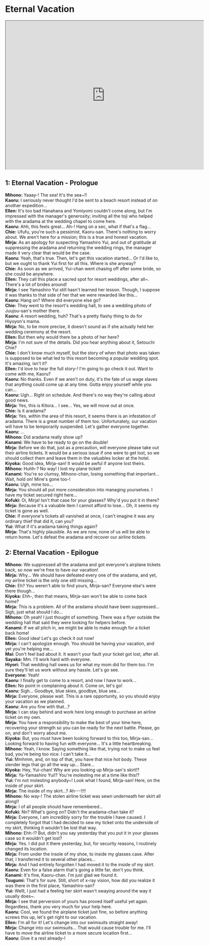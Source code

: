 
Eternal Vacation
================
<div class="videoWrapper"><iframe width="640" height="480" loading="lazy" src="https://www.youtube.com/embed/0vVIGDtRVLE?t=1320"></iframe></div>  

## 1: Eternal Vacation - Prologue 
**Mihono:** Yaaay-\! The sea\! It's the sea\~\!\!  
**Kaoru:** I seriously never thought I'd be sent to a beach resort instead of on another expedition\.\.\.  
**Ellen:** It's too bad Hanahana and Yomiyomi couldn't come along, but I'm impressed with the manager's generosity; inviting all the toji who helped with the aradama at the wedding chapel to come here\.  
**Kaoru:** Ahh, this feels great\.\.\. Ah-\! Hang on a sec, what if that's a flag\.\.\.  
**Chie:** Ufufu, you're such a pessimist, Kaoru-san\. There's nothing to worry about\. We aren't here for a mission; this is a true and honest vacation\.  
**Mirja:** As an apology for suspecting Yamashiro Yui, and out of gratitude at suppressing the aradama and returning the wedding rings, the manager made it very clear that would be the case\.  
**Kaoru:** Yeah, that's true\. Then, let's get this vacation started\.\.\. Or I'd like to, but we ought to thank Yui first for all this\. Where is she anyway?  
**Chie:** As soon as we arrived, Yui-chan went chasing off after some bride, so she could be anywhere\.  
**Ellen:** They call this place a sacred spot for resort weddings, after all\~\. There's a lot of brides around\!  
**Mirja:** I see Yamashiro Yui still hasn't learned her lesson\. Though, I suppose it was thanks to that side of her that we were rewarded like this\.\.\.  
**Kaoru:** Hang on? Where did everyone else go?  
**Chie:** They went to the resort's wedding hall, to see a wedding photo of Juujou-san's mother there\.  
**Kaoru:** A resort wedding, huh? That's a pretty flashy thing to do for Hiyoyon's mama\.  
**Mirja:** No, to be more precise, it doesn't sound as if she actually held her wedding ceremony at the resort\.  
**Ellen:** But then why would there be a photo of her here?  
**Mirja:** I'm not sure of the details\. Did you hear anything about it, Setouchi Chie?  
**Chie:** I don't know much myself, but the story of when that photo was taken is supposed to be what led to this resort becoming a popular wedding spot\. It's amazing, isn't it?  
**Ellen:** I'd love to hear the full story-\! I'm going to go check it out\. Want to come with me, Kaoru?  
**Kaoru:** No thanks\. Even if we aren't on duty, it's the fate of us wage slaves that anything could come up at any time\. Gotta enjoy yourself while you can\.\.\.  
**Kaoru:** Ugh\.\.\. Right on schedule\. And there's no way they're calling about good news\.  
**Mirja:** Yes, this is Kitora\.\.\. I see\.\.\. Yes, we will move out at once\.  
**Chie:** Is it aradama?  
**Mirja:** Yes, within the area of this resort, it seems there is an infestation of aradama\. There is a great number of them too\. Unfortunately, our vacation will have to be temporarily suspended\. Let's gather everyone together\.  
**Kaoru:** \.\.\.  
**Mihono:** Did aradama really show up?  
**Kanami:** We have to be ready to go on the double\!  
**Mirja:** Before we do that, just as a precaution, will everyone please take out their airline tickets\. It would be a serious issue if one were to get lost, so we should collect them and leave them in the valuables locker at the hotel\.  
**Kiyoka:** Good idea, Mirja-san\! It would be awful if anyone lost theirs\.  
**Mihono:** Huhh-? No way\! I lost my plane ticket\!  
**Kanami:** You're so clumsy, Mihono-chan, losing something that important\.\.\. Wait, hold on\! Mine's gone too-\!  
**Kaoru:** Ugh, mine too\.\.\.  
**Mirja:** You should all put more consideration into managing yourselves\. I have my ticket secured right here\.\.\.  
**Kofuki:** Oi, Mirja\! Isn't that case for your glasses? Why'd you put it in there?  
**Mirja:** Because it's a valuable item I cannot afford to lose\.\.\. Oh, it seems my ticket is gone as well\.  
**Chie:** If everyone's tickets all vanished at once, I can't imagine it was any ordinary thief that did it, can you?  
**Yui:** What if it's aradama taking things again?  
**Mirja:** That's highly plausible\. As we are now, none of us will be able to return home\. Let's defeat the aradama and recover our airline tickets\.  

## 2: Eternal Vacation - Epilogue
**Mihono:** We suppressed all the aradama and got everyone's airplane tickets back, so now we're free to have our vacation\!  
**Mirja:** Why\.\.\. We should have defeated every one of the aradama, and yet, my airline ticket is the only one still missing\.\.\.  
**Chie:** Eh? You weren't able to find yours, Mirja-san? Everyone else's were there though\.\.\.  
**Kiyoka:** Ehh-, then that means, Mirja-san won't be able to come back home?  
**Mirja:** This is a problem\. All of the aradama should have been suppressed\.\.\. Sigh, just what should I do\.\.\.  
**Mihono:** Oh yeah\! I just thought of something\. There was a flyer outside the wedding hall that said they were looking for helpers before\.  
**Kanami:** If we all pitch in, we might be able to make enough for a ticket back home\!  
**Ellen:** Good idea\! Let's go check it out now\!  
**Mirja:** I can't apologize enough\. You should be having your vacation, and yet you're helping me\.\.\.  
**Mai:** Don't feel bad about it\. It wasn't your fault your ticket got lost, after all\.  
**Sayaka:** Mm\. I'll work hard with everyone\.  
**Hiyori:** That wedding hall owes us for what my mom did for them too\. I'm sure they'll let us work without any hassle\. Let's go see\.  
**Everyone:** Yeah\!  
**Kaoru:** I finally get to come to a resort, and now I have to work\.\.\.  
**Ellen:** No point in complaining about it\. Come on, let's go\!  
**Kaoru:** Sigh\.\.\. Goodbye, blue skies, goodbye, blue sea\.\.\.  
**Mirja:** Everyone, please wait\. This is a rare opportunity, so you should enjoy your vacation as we planned\.  
**Kaoru:** Are you fine with that\.\.\.?  
**Mirja:** I can stay behind and work here long enough to purchase an airline ticket on my own\.  
**Mirja:** You have a responsibility to make the best of your time here, recovering your strength so you can be ready for the next battle\. Please, go on, and don't worry about me\.  
**Kiyoka:** But, you must have been looking forward to this too, Mirja-san\.\.\. Looking forward to having fun with everyone\.\.\. It's a little heartbreaking\.  
**Mihono:** Yeah, I know\. Saying something like that, trying not to make us feel bad, you're being too nice\. I can't take it\.\.\.  
**Yui:** Mmhmm, and, on top of that, you have that nice hot body\. These slender legs that go all the way up\.\.\. Stare\.\.\.  
**Kiyoka:** Hey, Yui-chan\! Why are you looking up Mirja-san's skirt\!?  
**Mirja:** Ya-Yamashiro Yui\!? You're molesting me at a time like this\!?  
**Yui:** I'm not molesting anybody\~\! Look what I found, Mirja-san\! Here, on the inside of your skirt\.  
**Mirja:** The inside of my skirt\.\.\.? Ah---\!\!\!\!  
**Mihono:** No way-\! The stolen airline ticket was sewn underneath her skirt all along\!\!  
**Mirja:** I of all people should have remembered\.\.\.  
**Kofuki:** Nn? What's going on? Didn't the aradama-chan take it?  
**Mirja:** Everyone, I am incredibly sorry for the trouble I have caused\. I completely forgot that I had decided to sew my ticket onto the underside of my skirt, thinking it wouldn't be lost that way\.  
**Mihono:** Ehh-\!? But, didn't you say yesterday that you put it in your glasses case so it wouldn't get lost?  
**Mirja:** Yes\. I did put it there yesterday, but, for security reasons, I routinely changed its location\.  
**Mirja:** From under the insole of my shoe, to inside my glasses case\. After that, I transferred it to several other places\.\.\.  
**Mirja:** And I had entirely forgotten I had moved it to the inside of my skirt\.  
**Kaoru:** Even for a false alarm that's going a little far, don't you think\.  
**Kanami:** It's fine, Kaoru-chan\. I'm just glad we found it\.  
**Tsugumi:** That's for sure\. Still, short of x-ray vision, how did you realize it was there in the first place, Yamashiro-san?  
**Yui:** Welll, I just had a feeling her skirt wasn't swaying around the way it usually does\~\.  
**Mirja:** I see that perversion of yours has proved itself useful yet again\. Regardless, thank you very much for your help here\.  
**Kaoru:** Cool, we found the airplane ticket just fine, so before anything screws this up, let's get right to our vacation\.  
**Ellen:** I'm all for it\! Let's change into our swimsuits straight away\!  
**Mirja:** Change into our swimsuits\.\.\. That would cause trouble for me\. I'll have to move the airline ticket to a more secure location first\.\.\.  
**Kaoru:** Give it a rest already-\!  
